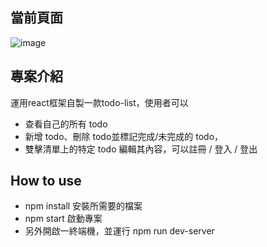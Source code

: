 ## 當前頁面

![image](https://user-images.githubusercontent.com/86821250/204779436-3b793738-59e5-4371-8c20-c0a979b0f8c0.png)
## 專案介紹
運用react框架自製一款todo-list，使用者可以
* 查看自己的所有 todo
* 新增 todo、刪除 todo並標記完成/未完成的 todo，
* 雙擊清單上的特定 todo 編輯其內容，可以註冊 / 登入 / 登出

## How to use
* npm install 安裝所需要的檔案
* npm start 啟動專案
* 另外開啟一終端機，並運行 npm run dev-server
